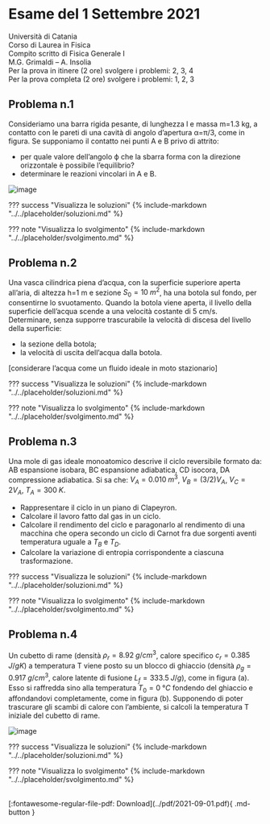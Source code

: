 # Esame del 1 Settembre 2021
Università di Catania <br>
Corso di Laurea in Fisica <br>
Compito scritto di Fisica Generale I <br>
M.G. Grimaldi – A. Insolia <br>
Per la prova in itinere (2 ore) svolgere i problemi: 2, 3, 4 <br>
Per la prova completa (2 ore) svolgere i problemi: 1, 2, 3 <br>

## Problema n.1
Consideriamo una barra rigida pesante, di lunghezza l e massa m=1.3 kg, a contatto con le pareti di una cavità di angolo d’apertura α=π/3, come in figura. Se supponiamo il contatto nei punti A e B privo di attrito: 

- per quale valore dell’angolo ϕ che la sbarra forma con la direzione orizzontale è possibile l’equilibrio? 
- determinare le reazioni vincolari in A e B.

![image](https://user-images.githubusercontent.com/77018886/153406939-4228c5df-71f5-456e-b2a4-0f70fbd8e084.png)

??? success "Visualizza le soluzioni"
    {% include-markdown "../../placeholder/soluzioni.md" %}

??? note "Visualizza lo svolgimento"
    {% include-markdown "../../placeholder/svolgimento.md" %}

## Problema n.2
Una vasca cilindrica piena d’acqua, con la superficie superiore aperta all’aria, di altezza h=1 m e sezione $S_0=10 \; m^2$, ha una botola sul fondo, per consentirne lo svuotamento. Quando la botola viene aperta, il livello della superficie dell’acqua scende a una velocità costante di 5 cm/s. Determinare, senza supporre trascurabile la velocità di discesa del livello della superficie: 

- la sezione della botola;
- la velocità di uscita dell’acqua dalla botola.

[considerare l’acqua come un fluido ideale in moto stazionario]

??? success "Visualizza le soluzioni"
    {% include-markdown "../../placeholder/soluzioni.md" %}

??? note "Visualizza lo svolgimento"
    {% include-markdown "../../placeholder/svolgimento.md" %}

## Problema n.3
Una mole di gas ideale monoatomico descrive il ciclo reversibile formato da: AB espansione isobara, BC espansione adiabatica, CD isocora, DA compressione adiabatica. Si sa che: $V_A=0.010 \; m^3$, $V_B=(3/2)V_A$, $V_C=2V_A$, $T_A=300 \; K$. 

- Rappresentare il ciclo in un piano di Clapeyron.
- Calcolare il lavoro fatto dal gas in un ciclo.
- Calcolare il rendimento del ciclo e paragonarlo al rendimento di una macchina che opera secondo un ciclo di Carnot fra due sorgenti aventi temperatura uguale a $T_B$ e $T_D$.
- Calcolare la variazione di entropia corrispondente a ciascuna trasformazione.

??? success "Visualizza le soluzioni"
    {% include-markdown "../../placeholder/soluzioni.md" %}

??? note "Visualizza lo svolgimento"
    {% include-markdown "../../placeholder/svolgimento.md" %}

## Problema n.4
Un cubetto di rame (densità $ρ_r=8.92 \; g/cm^3$, calore specifico $c_r=0.385 \; J/gK$) a temperatura T viene posto su un blocco di ghiaccio (densità $ρ_g=0.917 \; g/cm^3$, calore latente di fusione $L_f=333.5 \; J/g$), come in figura (a). Esso si raffredda sino alla temperatura $T_0=0 \; °C$ fondendo del ghiaccio e affondandovi completamente, come in figura (b). Supponendo di poter trascurare gli scambi di calore con l’ambiente, si calcoli la temperatura T iniziale del cubetto di rame.

![image](https://user-images.githubusercontent.com/77018886/153406985-a952c026-0f03-4f42-939d-98ee45bfc117.png)

??? success "Visualizza le soluzioni"
    {% include-markdown "../../placeholder/soluzioni.md" %}

??? note "Visualizza lo svolgimento"
    {% include-markdown "../../placeholder/svolgimento.md" %}

<br>
[:fontawesome-regular-file-pdf: Download](../pdf/2021-09-01.pdf){ .md-button }
